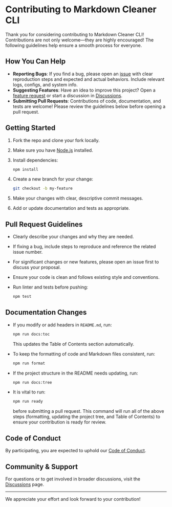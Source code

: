 # Contributing to Markdown Cleaner CLI

Thank you for considering contributing to Markdown Cleaner CLI! Contributions are not only welcome—they are highly encouraged! The following guidelines help ensure a smooth process for everyone.

## How You Can Help

- **Reporting Bugs**: If you find a bug, please open an [issue](https://github.com/ioncakephper/markdown-cleaner-cli/issues) with clear reproduction steps and expected and actual behaviors. Include relevant logs, configs, and system info.
- **Suggesting Features**: Have an idea to improve this project? Open a [feature request](https://github.com/ioncakephper/markdown-cleaner-cli/issues) or start a discussion in [Discussions](https://github.com/ioncakephper/markdown-cleaner-cli/discussions).
- **Submitting Pull Requests**: Contributions of code, documentation, and tests are welcome! Please review the guidelines below before opening a pull request.

## Getting Started

1. Fork the repo and clone your fork locally.
2. Make sure you have [Node.js](https://nodejs.org/) installed.
3. Install dependencies:

   ```bash
   npm install
   ```

4. Create a new branch for your change:

   ```bash
   git checkout -b my-feature
   ```

5. Make your changes with clear, descriptive commit messages.
6. Add or update documentation and tests as appropriate.

## Pull Request Guidelines

- Clearly describe your changes and why they are needed.
- If fixing a bug, include steps to reproduce and reference the related issue number.
- For significant changes or new features, please open an issue first to discuss your proposal.
- Ensure your code is clean and follows existing style and conventions.
- Run linter and tests before pushing:

  ```bash
  npm test
  ```

## Documentation Changes

- If you modify or add headers in `README.md`, run:

  ```bash
  npm run docs:toc
  ```

  This updates the Table of Contents section automatically.

- To keep the formatting of code and Markdown files consistent, run:

  ```bash
  npm run format
  ```

- If the project structure in the README needs updating, run:

  ```bash
  npm run docs:tree
  ```

- It is vital to run:

  ```bash
  npm run ready
  ```

  before submitting a pull request. This command will run all of the above steps (formatting, updating the project tree, and Table of Contents) to ensure your contribution is ready for review.

## Code of Conduct

By participating, you are expected to uphold our [Code of Conduct](CODE_OF_CONDUCT.md).

## Community & Support

For questions or to get involved in broader discussions, visit the [Discussions](https://github.com/ioncakephper/markdown-cleaner-cli/discussions) page.

---

We appreciate your effort and look forward to your contribution!
